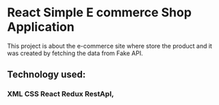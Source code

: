 # React Simple E commerce Shop Application

This project is about the e-commerce site where store the product and it was created by fetching the data from Fake API.

## Technology used:

### XML CSS React Redux RestApI,
